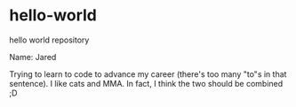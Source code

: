 # hello-world
hello world repository

Name: Jared  
  
Trying to learn to code to advance my career (there's too many "to"s in that sentence). I like cats and MMA. In fact, I think the two should be combined ;D
